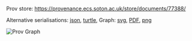 
Prov store: https://provenance.ecs.soton.ac.uk/store/documents/77388/

Alternative serialisations: [json](https://provenance.ecs.soton.ac.uk/store/documents/77388.json), [turtle](https://provenance.ecs.soton.ac.uk/store/documents/77388.ttl),
Graph: [svg](https://provenance.ecs.soton.ac.uk/store/documents/77388.svg), [PDF](https://provenance.ecs.soton.ac.uk/store/documents/77388.pdf), [png](https://provenance.ecs.soton.ac.uk/store/documents/77388.png)

![Prov Graph](https://provenance.ecs.soton.ac.uk/store/documents/77388.png)

        